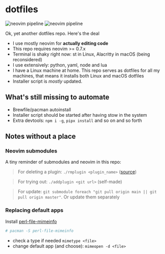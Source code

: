 # dotfiles

![neovim pipeline](https://github.com/anachronic/dotfiles/actions/workflows/neovim.yml/badge.svg) ![neovim pipeline](https://github.com/anachronic/dotfiles/actions/workflows/shell.yaml/badge.svg)

Ok, yet another dotfiles repo. Here's the deal

- I use mostly neovim for **actually editing code**
- This repo requires neovim >= 0.7.x
- Terminal is shaky right now: st in Linux, Alacritty in macOS (being reconsidered)
- I use extensively: python, yaml, node and lua
- I have a Linux machine at home. This repo serves as dotfiles for all my
machines, that means it installs both Linux and macOS dotfiles
- Installer script is *mostly* updated.

## What's still missing to automate

- Brewfile/pacman autoinstall
- Installer script should be started after having stow in the system
- Extra devtools: `npm i -g`, `pipx install` and so on and so forth

## Notes without a place

### Neovim submodules

A tiny reminder of submodules and neovim in this repo:

> For deleting a plugin: `./rmplugin <plugin_name>` ([source](https://stackoverflow.com/a/36593218))

> For trying out: `./addplugin <git url>` (self-made)

> For update: `git submodule foreach "git pull origin main || git pull origin master"`. Or update them separately

### Replacing default apps

Install [perl-file-mimeinfo](https://wiki.archlinux.org/title/default_applications#perl-file-mimeinfo)

```sh
# pacman -S perl-file-mimeinfo
```

- check a type if needed `mimetype <file>`
- change default app (and choose): `mimeopen -d <file>`
